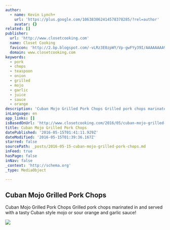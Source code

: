 ```yaml
---
author:
  - name: Kevin Lynch+
    url: 'https://plus.google.com/106383062414578378285/?rel=author'
    avatar: {}
related: []
publisher:
  url: 'http://www.closetcooking.com'
  name: Closet Cooking
  favicon: 'http://2.bp.blogspot.com/-vLRz3E0zpWY/Vp-gwFYy39I/AAAAAAAA928/qYlbBZY7g8w/s320/favicon.ico'
  domain: www.closetcooking.com
keywords:
  - pork
  - chops
  - teaspoon
  - onion
  - grilled
  - mojo
  - garlic
  - juice
  - sauce
  - orange
description: 'Cuban Mojo Grilled Pork Chops Grilled pork chops marinated in and served with a tasty Cuban style mojo or sour orange and garlic sauce!'
inLanguage: en
app_links: []
isBasedOnUrl: 'http://www.closetcooking.com/2016/05/cuban-mojo-grilled-pork-chops.html'
title: Cuban Mojo Grilled Pork Chops
datePublished: '2016-05-15T01:41:11.929Z'
dateModified: '2016-05-15T01:39:36.167Z'
starred: false
sourcePath: _posts/2016-05-15-cuban-mojo-grilled-pork-chops.md
inFeed: true
hasPage: false
inNav: false
_context: 'http://schema.org'
_type: MediaObject

---
```

<article style=""><h1>Cuban Mojo Grilled Pork Chops</h1><p>Cuban Mojo Grilled Pork Chops Grilled pork chops marinated in and served with a tasty Cuban style mojo or sour orange and garlic sauce!</p><img src="https://1.bp.blogspot.com/-_Z-Z7diPLFs/VzXUgfh2GBI/AAAAAAABFW8/i3oIWN8dST4AptB5eCLj_9bttqpu1vHAACLcB/s800/Cuban%2BMojo%2BGrilled%2BPork%2BChops%2B800%2B6800.jpg" /></article>
